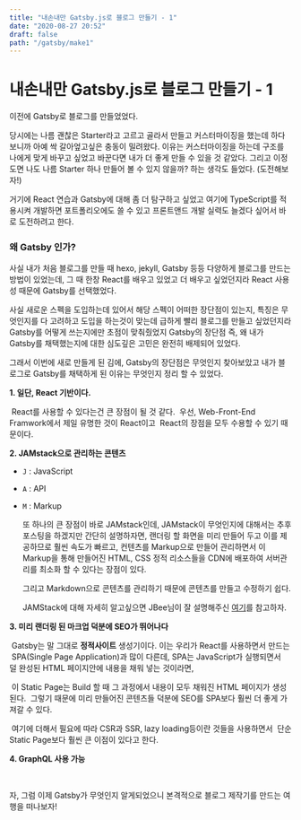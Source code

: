 ```yaml
---
title: "내손내만 Gatsby.js로 블로그 만들기 - 1"
date: "2020-08-27 20:52"
draft: false
path: "/gatsby/make1"
---
```


# 내손내만 Gatsby.js로 블로그 만들기 - 1

이전에 Gatsby로 블로그를 만들었었다.

당시에는 나름 괜찮은 Starter라고 고르고 골라서 만들고 커스터마이징을 했는데
하다보니까 아예 싹 갈아엎고싶은 충동이 밀려왔다.
이유는 커스터마이징을 하는데 구조를 나에게 맞게 바꾸고 싶었고 
바꾼다면 내가 더 좋게 만들 수 있을 것 같았다. 
그리고 이정도면 나도 나름 Starter 하나 만들어 볼 수 있지 않을까? 하는 생각도 들었다.
(도전해보자!)

거기에 React 연습과 Gatsby에 대해 좀 더 탐구하고 싶었고 
여기에 TypeScript를 적용시켜 개발하면 포트폴리오에도 쓸 수 있고
프론트앤드 개발 실력도 늘겠다 싶어서 바로 도전하려고 한다.

### 왜 Gatsby 인가?

사실 내가 처음 블로그를 만들 때 hexo, jekyll, Gatsby 등등 다양하게 블로그를 만드는 방법이 있었는데,
그 때 한창 React를 배우고 있었고 더 배우고 싶었던지라 React 사용성 때문에 Gatsby를 선택했었다.

사실 새로운 스펙을 도입하는데 있어서 해당 스펙이 어떠한 장단점이 있는지, 특징은 무엇인지를 다 고려하고 도입을 하는것이 맞는데 급하게 빨리 블로그를 만들고 싶었던지라 Gatsby를 어떻게 쓰는지에만 초점이 맞춰줬었지
Gatsby의 장단점 즉, 왜 내가 Gatsby를 채택했는지에 대한 심도깊은 고민은 완전히 배제되어 있었다.

그래서 이번에 새로 만들게 된 김에, Gatsby의 장단점은 무엇인지 찾아보았고
내가 블로그로 Gatsby를 채택하게 된 이유는 무엇인지 정리 할 수 있었다.

**1. 일단, React 기반이다.**

​		React를 사용할 수 있다는건 큰 장점이 될 것 같다. 
​		우선, Web-Front-End Framwork에서 제일 유명한 것이 React이고
​		React의 장점을 모두 수용할 수 있기 때문이다.

**2. JAMstack으로 관리하는 콘텐츠**

  - ```J``` : JavaScript

  - ```A``` : API

  - ```M``` : Markup

    또 하나의 큰 장점이 바로 JAMstack인데, JAMstack이 무엇인지에 대해서는 추후 포스팅을 하겠지만
    간단히 설명하자면, 랜더링 할 화면을 미리 만들어 두고 이를 제공하므로 훨씬 속도가 빠르고, 
    컨텐츠를 Markup으로 만들어 관리하면서 이 Markup을 통해 만들어진 HTML, CSS 정적 리소스들을
    CDN에 배포하여 서버관리를 최소화 할 수 있다는 장점이 있다.

    그리고 Markdown으로 콘텐츠를 관리하기 때문에 콘텐츠를 만들고 수정하기 쉽다.

    JAMStack에 대해 자세히 알고싶으면 JBee님이 잘 설명해주신 [여기]("https://jbee.io/web/jam-stack/")를 참고하자.



**3. 미리 랜더링 된 마크업 덕분에 SEO가 뛰어나다**

​		Gatsby는 말 그대로 **정적사이트** 생성기이다. 이는 우리가 React를 사용하면서 만드는
​		SPA(Single Page Application)과 많이 다른데, SPA는 JavaScript가 실행되면서 
​		덜 완성된 HTML 페이지안에 내용을 채워 넣는 것이라면,

​		이 Static Page는 Build 할 때 그 과정에서 내용이 모두 채워진 HTML 페이지가 생성된다.
​		그렇기 때문에 미리 만들어진 콘텐츠들 덕분에 SEO를 SPA보다 훨씬 더 좋게 가져갈 수 있다.

​		여기에 더해서 필요에 따라 CSR과 SSR, lazy loading등이란 것들을 사용하면서 
​		단순 Static Page보다 훨씬 큰 이점이 있다고 한다.



**4. GraphQL 사용 가능**

​		

자, 그럼 이제 Gatsby가 무엇인지 알게되었으니
본격적으로 블로그 제작기를 만드는 여행을 떠나보자!

